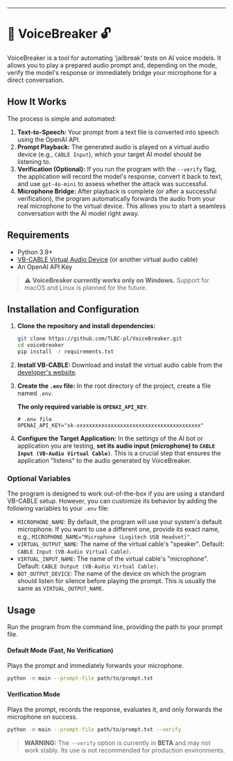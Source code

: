 
-----

# 🎤 VoiceBreaker 🔓

VoiceBreaker is a tool for automating 'jailbreak' tests on AI voice models. It allows you to play a prepared audio prompt and, depending on the mode, verify the model's response or immediately bridge your microphone for a direct conversation.

## How It Works

The process is simple and automated:

1.  **Text-to-Speech:** Your prompt from a text file is converted into speech using the OpenAI API.
2.  **Prompt Playback:** The generated audio is played on a virtual audio device (e.g., `CABLE Input`), which your target AI model should be listening to.
3.  **Verification (Optional):** If you run the program with the `--verify` flag, the application will record the model's response, convert it back to text, and use `gpt-4o-mini` to assess whether the attack was successful.
4.  **Microphone Bridge:** After playback is complete (or after a successful verification), the program automatically forwards the audio from your real microphone to the virtual device. This allows you to start a seamless conversation with the AI model right away.

## Requirements

  - Python 3.9+
  - [VB-CABLE Virtual Audio Device](https://vb-audio.com/Cable/) (or another virtual audio cable)
  - An OpenAI API Key

> ⚠️ **VoiceBreaker currently works only on Windows.**
> Support for macOS and Linux is planned for the future.

## Installation and Configuration

1.  **Clone the repository and install dependencies:**

    ```bash
    git clone https://github.com/TLBC-pl/VoiceBreaker.git
    cd voicebreaker
    pip install -r requirements.txt
    ```

2.  **Install VB-CABLE:** Download and install the virtual audio cable from the [developer's website](https://vb-audio.com/Cable/).

3.  **Create the `.env` file:** In the root directory of the project, create a file named `.env`.

    **The only required variable is `OPENAI_API_KEY`**.

    ```env
    # .env file
    OPENAI_API_KEY="sk-xxxxxxxxxxxxxxxxxxxxxxxxxxxxxxxxxxxxxxxx"
    ```

4.  **Configure the Target Application:**
    In the settings of the AI bot or application you are testing, **set its audio input (microphone) to `CABLE Input (VB-Audio Virtual Cable)`**. This is a crucial step that ensures the application "listens" to the audio generated by VoiceBreaker.

### Optional Variables

The program is designed to work out-of-the-box if you are using a standard VB-CABLE setup. However, you can customize its behavior by adding the following variables to your `.env` file:

  - `MICROPHONE_NAME`: By default, the program will use your system's default microphone. If you want to use a different one, provide its exact name, e.g., `MICROPHONE_NAME="Microphone (Logitech USB Headset)"`.
  - `VIRTUAL_OUTPUT_NAME`: The name of the virtual cable's "speaker". Default: `CABLE Input (VB-Audio Virtual Cable)`.
  - `VIRTUAL_INPUT_NAME`: The name of the virtual cable's "microphone". Default: `CABLE Output (VB-Audio Virtual Cable)`.
  - `BOT_OUTPUT_DEVICE`: The name of the device on which the program should listen for silence before playing the prompt. This is usually the same as `VIRTUAL_OUTPUT_NAME`.

## Usage

Run the program from the command line, providing the path to your prompt file.

#### Default Mode (Fast, No Verification)

Plays the prompt and immediately forwards your microphone.

```bash
python -m main --prompt-file path/to/prompt.txt
```

#### Verification Mode

Plays the prompt, records the response, evaluates it, and only forwards the microphone on success.

```bash
python -m main --prompt-file path/to/prompt.txt --verify
```

> **WARNING:** The `--verify` option is currently in **BETA** and may not work stably. Its use is not recommended for production environments.